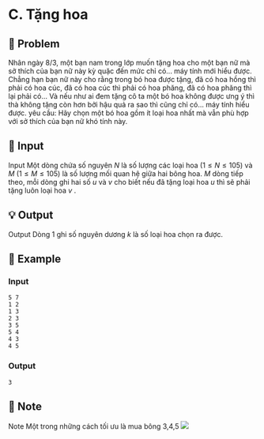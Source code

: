 # C. Tặng hoa

## 📖 Problem

Nhân ngày 8/3, một bạn nam trong lớp muốn tặng hoa cho một bạn nữ mà sở thích của bạn nữ này kỳ quặc đến mức chỉ có... máy tính mới hiểu được. Chẳng hạn bạn nữ này cho rằng trong bó hoa được tặng, đã có hoa hồng thì phải có hoa cúc, đã có hoa cúc thì phải có hoa phăng, đã có hoa phăng thì lại phải có... Và nếu như ai đem tặng cô ta một bó hoa không được ưng ý thì thà không tặng còn hơn bởi hậu quả ra sao thì cũng chỉ có... máy tính hiểu được.
yêu cầu:
Hãy chọn một bó hoa gồm ít loại hoa nhất mà vẫn phù hợp với sở thích của bạn nữ khó tính này.


## 🧩 Input

Input
Một dòng chứa số nguyên
$N$
là số lượng các loại hoa
$(1 ≤N≤ 105)$
và
$M$
$(1 ≤M≤ 105)$
là số lượng mối quan hệ giữa hai bông hoa.
$M$
dòng tiếp theo, mỗi dòng ghi hai số
$u$
và
$v$
cho biết nếu đã tặng loại hoa
$u$
thì sẽ phải tặng luôn loại hoa
$v$
.


## 💡 Output

Output
Dòng
$1$
ghi số nguyên dương
$k$
là số loại hoa chọn ra được.


## 🧠 Example

### Input

```text
5 7
1 2
1 3
2 3
3 5
5 4
4 3
4 5
```

### Output

```text
3
```



## 📝 Note

Note
Một trong những cách tối ưu là mua bông 3,4,5
![](https://espresso.codeforces.com/ae47629fd7eca29e765cecc5bb789016955b2eaa.png)

